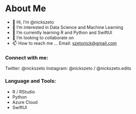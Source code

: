 # About Me
- 👋 Hi, I’m @nickszeto
- 👀 I’m interested in Data Science and Machine Learning
- 🌱 I’m currently learning R and Python and SwiftUI
- 💞️ I’m looking to collaborate on 
- 📫 How to reach me ...
    Email: szetonick@gmail.com


### Connect with me:

Twitter: @nickszeto
Instagram: @nickszeto / @nickszeto.edits

### Language and Tools:
- R / RStudio
- Python
- Azure Cloud
- SwiftUI 

<br />

<!---
nickszeto/nickszeto is a ✨ special ✨ repository because its `README.md` (this file) appears on your GitHub profile.
You can click the Preview link to take a look at your changes.
--->
